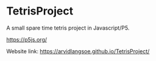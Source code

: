 # TetrisProject

A small spare time tetris project in Javascript/P5.

https://p5js.org/

Website link:
https://arvidlangsoe.github.io/TetrisProject/
